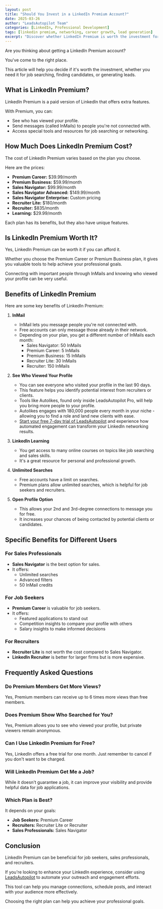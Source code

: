 ```yaml
---
layout: post
title: "Should You Invest in a LinkedIn Premium Account?"
date: 2025-03-26
author: "LeadsAutopilot Team"
categories: [LinkedIn, Professional Development]
tags: [linkedin premium, networking, career growth, lead generation]
excerpt: "Discover whether LinkedIn Premium is worth the investment for your professional goals, from job searching to lead generation and recruitment."
---
```


Are you thinking about getting a LinkedIn Premium account? 

You've come to the right place. 

This article will help you decide if it's worth the investment, whether you need it for job searching, finding candidates, or generating leads.

## What is LinkedIn Premium?

LinkedIn Premium is a paid version of LinkedIn that offers extra features. 

With Premium, you can:

- See who has viewed your profile.
- Send messages (called InMails) to people you're not connected with.
- Access special tools and resources for job searching or networking.

## How Much Does LinkedIn Premium Cost?

The cost of LinkedIn Premium varies based on the plan you choose. 

Here are the prices:

- **Premium Career:** $39.99/month
- **Premium Business:** $59.99/month
- **Sales Navigator:** $99.99/month
- **Sales Navigator Advanced:** $149.99/month
- **Sales Navigator Enterprise:** Custom pricing
- **Recruiter Lite:** $180/month
- **Recruiter:** $835/month
- **Learning:** $29.99/month

Each plan has its benefits, but they also have unique features.

## Is LinkedIn Premium Worth It?

Yes, LinkedIn Premium can be worth it if you can afford it. 

Whether you choose the Premium Career or Premium Business plan, it gives you valuable tools to help achieve your professional goals. 

Connecting with important people through InMails and knowing who viewed your profile can be very useful.

## Benefits of LinkedIn Premium

Here are some key benefits of LinkedIn Premium:

1. **InMail**
   - InMail lets you message people you're not connected with.
   - Free accounts can only message those already in their network.
   - Depending on your plan, you get a different number of InMails each month:
     - Sales Navigator: 50 InMails
     - Premium Career: 5 InMails
     - Premium Business: 15 InMails
     - Recruiter Lite: 30 InMails
     - Recruiter: 150 InMails

2. **See Who Viewed Your Profile**
   - You can see everyone who visited your profile in the last 90 days.
   - This feature helps you identify potential interest from recruiters or clients.
   - Tools like Autolikes, found only inside LeadsAutopilot Pro, will help you bring more people to your profile.
   - Autolikes engages with 180,000 people every month in your niche - allowing you to find a role and land new clients with ease.
   - [Start your free 7-day trial of LeadsAutopilot](https://leadsautopilot.com/join) and experience how automated engagement can transform your LinkedIn networking results.

3. **LinkedIn Learning**
   - You get access to many online courses on topics like job searching and sales skills.
   - It's a great resource for personal and professional growth.

4. **Unlimited Searches**
   - Free accounts have a limit on searches.
   - Premium plans allow unlimited searches, which is helpful for job seekers and recruiters.

5. **Open Profile Option**
   - This allows your 2nd and 3rd-degree connections to message you for free.
   - It increases your chances of being contacted by potential clients or candidates.

## Specific Benefits for Different Users

### For Sales Professionals

- **Sales Navigator** is the best option for sales. 
- It offers:
  - Unlimited searches
  - Advanced filters
  - 50 InMail credits

### For Job Seekers

- **Premium Career** is valuable for job seekers.
- It offers:
  - Featured applications to stand out
  - Competition insights to compare your profile with others
  - Salary insights to make informed decisions

### For Recruiters

- **Recruiter Lite** is not worth the cost compared to Sales Navigator.
- **LinkedIn Recruiter** is better for larger firms but is more expensive.

## Frequently Asked Questions

### Do Premium Members Get More Views?

Yes, Premium members can receive up to 6 times more views than free members.

### Does Premium Show Who Searched for You?

Yes, Premium allows you to see who viewed your profile, but private viewers remain anonymous.

### Can I Use LinkedIn Premium for Free?

Yes, LinkedIn offers a free trial for one month. Just remember to cancel if you don't want to be charged.

### Will LinkedIn Premium Get Me a Job?

While it doesn't guarantee a job, it can improve your visibility and provide helpful data for job applications.

### Which Plan is Best?

It depends on your goals:

- **Job Seekers:** Premium Career
- **Recruiters:** Recruiter Lite or Recruiter
- **Sales Professionals:** Sales Navigator

## Conclusion

LinkedIn Premium can be beneficial for job seekers, sales professionals, and recruiters. 

If you're looking to enhance your LinkedIn experience, consider using [LeadsAutopilot](https://leadsautopilot.com/join) to automate your outreach and engagement efforts. 

This tool can help you manage connections, schedule posts, and interact with your audience more effectively. 

Choosing the right plan can help you achieve your professional goals.